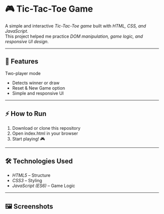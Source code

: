# 🎮 Tic-Tac-Toe Game

A simple and interactive *Tic-Tac-Toe game* built with *HTML, CSS, and JavaScript*.  
This project helped me practice *DOM manipulation, game logic, and responsive UI design*.

---

## 🚀 Features
 Two-player mode  
- Detects winner or draw  
- Reset & New Game option  
- Simple and responsive UI  

---

## ⚡ How to Run
1. Download or clone this repository  
2. Open index.html in your browser  
3. Start playing! 🎮  

---

## 🛠 Technologies Used
- *HTML5* – Structure  
- *CSS3* – Styling  
- *JavaScript (ES6)* – Game Logic  

---

## 🖼 Screenshots
(Add a screenshot or GIF of your game here)

---

## 📌 Future Improvements
- Add single-player mode (AI)  
- Add sound effects and animations  
- Add score tracker  

---